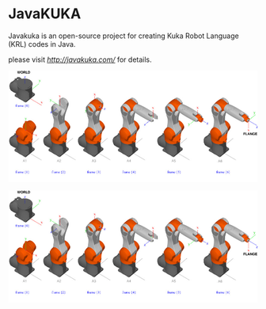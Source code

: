 # JavaKUKA
Javakuka is an open-source project for creating Kuka Robot Language (KRL) codes in Java. 

please visit *http://javakuka.com/* for  details.

![alt text](displayKuka2.jpg "Description goes here")


![alt text](displayKuka2.jpg "Description goes here")
